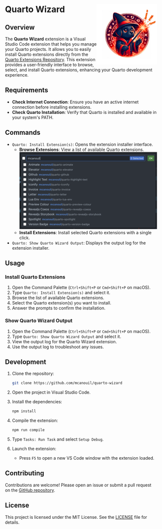 # Quarto Wizard <img src="assets/logo/logo.png" align="right" width="200" />

## Overview

The **Quarto Wizard** extension is a Visual Studio Code extension that helps you manage your Quarto projects.
It allows you to easily install Quarto extensions directly from the [Quarto Extensions Repository](https://github.com/mcanouil/quarto-wizard).
This extension provides a user-friendly interface to browse, select, and install Quarto extensions, enhancing your Quarto development experience.

## Requirements

- **Check Internet Connection**: Ensure you have an active internet connection before installing extensions.
- **Check Quarto Installation**: Verify that Quarto is installed and available in your system's PATH.

## Commands

- `Quarto: Install Extension(s)`: Opens the extension installer interface.
  - **Browse Extensions**: View a list of available Quarto extensions.  
    ![List of extensions](assets/images/install-extensions.png)
  - **Install Extensions**: Install selected Quarto extensions with a single click.
- `Quarto: Show Quarto Wizard Output`: Displays the output log for the extension installer.

## Usage

### Install Quarto Extensions

1. Open the Command Palette (`Ctrl+Shift+P` or `Cmd+Shift+P` on macOS).
2. Type `Quarto: Install Extension(s)` and select it.
3. Browse the list of available Quarto extensions.
4. Select the Quarto extension(s) you want to install.
5. Answer the prompts to confirm the installation.

### Show Quarto Wizard Output

1. Open the Command Palette (`Ctrl+Shift+P` or `Cmd+Shift+P` on macOS).
2. Type `Quarto: Show Quarto Wizard Output` and select it.
3. View the output log for the Quarto Wizard extension.
4. Use the output log to troubleshoot any issues.

## Development

1. Clone the repository:

   ```sh
   git clone https://github.com/mcanouil/quarto-wizard
   ```

2. Open the project in Visual Studio Code.

3. Install the dependencies:

   ```sh
   npm install
   ```

4. Compile the extension:

   ```sh
   npm run compile
   ```

5. Type `Tasks: Run Task` and select `Setup Debug`.

6. Launch the extension:

   - Press `F5` to open a new VS Code window with the extension loaded.

## Contributing

Contributions are welcome! Please open an issue or submit a pull request on the [GitHub repository](https://github.com/mcanouil/quarto-wizard).

## License

This project is licensed under the MIT License.
See the [LICENSE](LICENSE) file for details.
